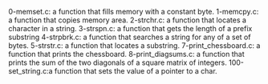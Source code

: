 0-memset.c: a function that fills memory with a constant byte.
1-memcpy.c:  a function that copies memory area.
2-strchr.c: a function that locates a character in a string.
3-strspn.c:  a function that gets the length of a prefix substring
4-strpbrk.c: a function that searches a string for any of a set of bytes.
5-strstr.c: a function that locates a substring.
7-print_chessboard.c: a function that prints the chessboard.
8-print_diagsums.c: a function that prints the sum of the two diagonals of a square matrix of integers.
100-set_string.c:a function that sets the value of a pointer to a char.
